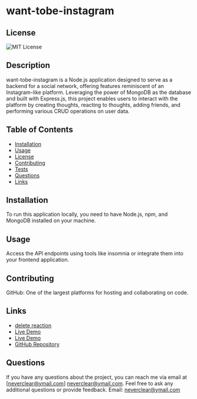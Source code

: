 
# want-tobe-instagram


  ## License
  ![MIT License](https://img.shields.io/badge/license-MIT-brightgreen)
  
  
    

## Description
want-tobe-instagram is a Node.js application designed to serve as a backend for a social network, offering features reminiscent of an Instagram-like platform. Leveraging the power of MongoDB as the database and built with Express.js, this project enables users to interact with the platform by creating thoughts, reacting to thoughts, adding friends, and performing various CRUD operations on user data.

## Table of Contents
- [Installation](#installation)
- [Usage](#usage)
- [License](#license)
- [Contributing](#contributing)
- [Tests](#tests)
- [Questions](#questions)
- [Links](#links)

## Installation
To run this application locally, you need to have Node.js, npm, and MongoDB installed on your machine.

## Usage
Access the API endpoints using tools like insomnia  or integrate them into your frontend application.

## Contributing
GitHub: One of the largest platforms for hosting and collaborating on code.

## Links
- [delete reaction](https://youtu.be/cS5XD-hOFMM)
- [Live Demo](https://youtu.be/43J4d9iNU4s)
- [Live Demo](https://youtu.be/fdPYcKh56G0)
- [GitHub Repository](https://github.com/2dogsandaguy/want-toBe-instagram)


## Questions
If you have any questions about the project, you can reach me via email at [neverclear@ymail.com]
neverclear@ymail.com. Feel free to ask any additional questions or provide feedback.
Email: [neverclear@ymail.com](mailto:neverclear@ymail.com)
  